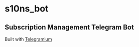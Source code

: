 # s10ns_bot
## Subscription Management Telegram Bot

Built with [Telegramium](https://github.com/apimorphism/telegramium)